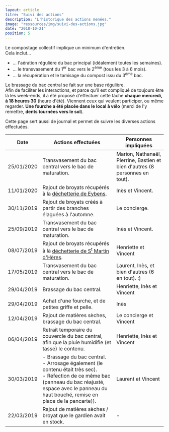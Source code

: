 ```yaml
---
layout: article
titre: "Suivi des actions"
description: "L'historique des actions menées."
image: "ressources/img/suivi-des-actions.jpg"
date: "2018-10-21"
position: 5
---
```


Le compostage collectif implique un minimum d'entretien.  
Cela inclut...

* ... l'aération régulière du bac principal (idéalement toutes les semaines).
* ... le transvasement du 1<sup>er</sup> bac vers le 2<sup>ème</sup> (tous les 3 à 6 mois).
* ... la récupération et le tamisage du compost issu du 3<sup>ème</sup> bac.

Le brassage du bac central se fait sur une base régulière.  
Afin de faciliter les interactions, et parce qu'il est compliqué de toujours être là les week-ends, il a été proposé d'effectuer
cette tâche **chaque mercredi, à 18 heures 30** (heure d'été). Viennent ceux qui veulent participer, ou même regarder. **Une
fourche a été placée dans le local à vélo** (merci de l'y remettre, **dents tournées vers le sol**).

Cette page sert aussi de journal et permet de suivre les diverses actions effectuées.

| Date | Actions effectuées | Personnes impliquées |
| ---- | ---------------- | ------------------- |
| 25/01/2020 | Transvasement du bac central vers le bac de maturation. | Marion, Nathanaël, Pierrine, Bastien et bien d'autres (8 personnes en tout). |
| 11/01/2020 | Rajout de broyats récupérés à la <a href="https://www.google.com/maps/place/D%C3%A9ch%C3%A8terie+d'Eybens/@45.153233,5.7411803,17z/data=!3m1!4b1!4m5!3m4!1s0x478a8b2b0bbee3f7:0x2392407d551d29c0!8m2!3d45.153233!4d5.743369">déchetterie de Eybens</a>. | Inès et Vincent. |
| 30/11/2019 | Rajout de broyats créés à partir des branches élaguées à l'automne. | Le concierge. |
| 25/09/2019 | Transvasement du bac central vers le bac de maturation. | Inès et Vincent. |
| 08/07/2019 | Rajout de broyats récupérés à la <a href="https://www.google.com/maps/place/D%C3%A9ch%C3%A8terie+de+Saint-Martin-d'H%C3%A8res/@45.187641,5.759664,17z/data=!4m12!1m6!3m5!1s0x478af56c934002e5:0x1c9dffb85b54c08f!2sD%C3%A9ch%C3%A8terie+de+Saint-Martin-d'H%C3%A8res!8m2!3d45.187641!4d5.7618527!3m4!1s0x478af56c934002e5:0x1c9dffb85b54c08f!8m2!3d45.187641!4d5.7618527">déchetterie de S<sup>t</sup> Martin d'Hères</a>. | Henriette et Vincent |
| 17/05/2019 | Transvasement du bac central vers le bac de maturation. | Laurent, Inès, et bien d'autres (6 en tout). :) |
| 29/04/2019 | Brassage du bac central. | Henriette, Inès et Vincent |
| 29/04/2019 | Achat d'une fourche, et de petites griffe et pelle. | Inès |
| 12/04/2019 | Rajout de matières sèches, brassage du bac central. | Le concierge et Vincent |
| 06/04/2019 | Retrait temporaire du couvercle du bac central, afin que la pluie humidifie (et tasse) le contenu. | Henriette, Inès et Vincent |
| 30/03/2019 | - Brassage du bac central.<br />- Arrosage également (le contenu était très sec).<br />- Réfection de ce même bac (panneau du bac réajusté, espace avec le panneau du haut bouché, remise en place de la pancarte)). | Laurent et Vincent |
| 22/03/2019 | Rajout de matières sèches / broyat que le gardien avait en stock. | - |
